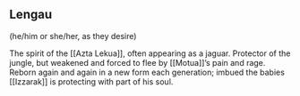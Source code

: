 ## Lengau
(he/him or she/her, as they desire)

The spirit of the [[Azta Lekua]], often appearing as a jaguar. Protector of the jungle, but weakened and forced to flee by [[Motua]]’s pain and rage. Reborn again and again in a new form each generation; imbued the babies [[Izzarak]] is protecting with part of his soul.